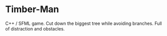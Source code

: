 # Timber-Man
C++ / SFML game. Cut down the biggest tree while avoiding branches. Full of distraction and obstacles.
